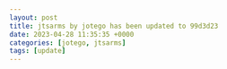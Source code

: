 ```yaml
---
layout: post
title: jtsarms by jotego has been updated to 99d3d23
date: 2023-04-28 11:35:35 +0000
categories: [jotego, jtsarms]
tags: [update]
---
```


